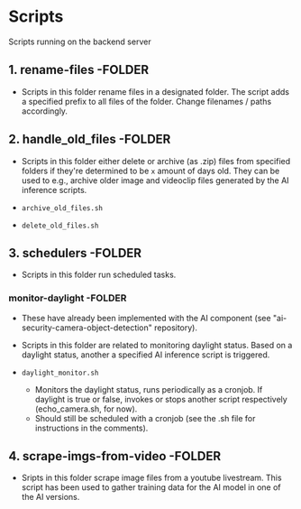 # Scripts
Scripts running on the backend server

## 1. rename-files -FOLDER
- Scripts in this folder rename files in a designated folder. The script adds a specified prefix to all files of the folder. Change filenames / paths accordingly.

## 2. handle_old_files -FOLDER
- Scripts in this folder either delete or archive (as .zip) files from specified folders if they're determined to be `x` amount of days old. They can be used to e.g., archive older image and videoclip files generated by the AI inference scripts.

- `archive_old_files.sh`
- `delete_old_files.sh`

## 3. schedulers -FOLDER
- Scripts in this folder run scheduled tasks.

### monitor-daylight -FOLDER
- These have already been implemented with the AI component (see "ai-security-camera-object-detection" repository). 
- Scripts in this folder are related to monitoring daylight status. Based on a daylight status, another a specified AI inference script is triggered.

- `daylight_monitor.sh`
	- Monitors the daylight status, runs periodically as a cronjob. If daylight is true or false, invokes or stops another script respectively (echo_camera.sh, for now).
 	- Should still be scheduled with a cronjob (see the .sh file for instructions in the comments).

	
## 4. scrape-imgs-from-video -FOLDER
- Sripts in this folder scrape image files from a youtube livestream. This script has been used to gather training data for the AI model in one of the AI versions.
